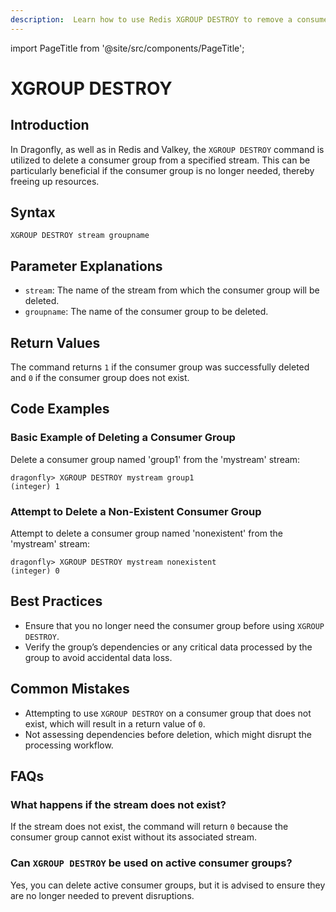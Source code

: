 ```yaml
---
description:  Learn how to use Redis XGROUP DESTROY to remove a consumer group.
---
```


import PageTitle from '@site/src/components/PageTitle';

# XGROUP DESTROY

<PageTitle title="Redis XGROUP DESTROY Command (Documentation) | Dragonfly" />

## Introduction

In Dragonfly, as well as in Redis and Valkey, the `XGROUP DESTROY` command is utilized to delete a consumer group from a specified stream.
This can be particularly beneficial if the consumer group is no longer needed, thereby freeing up resources.

## Syntax

```shell
XGROUP DESTROY stream groupname
```

## Parameter Explanations

- `stream`: The name of the stream from which the consumer group will be deleted.
- `groupname`: The name of the consumer group to be deleted.

## Return Values

The command returns `1` if the consumer group was successfully deleted and `0` if the consumer group does not exist.

## Code Examples

### Basic Example of Deleting a Consumer Group

Delete a consumer group named 'group1' from the 'mystream' stream:

```shell
dragonfly> XGROUP DESTROY mystream group1
(integer) 1
```

### Attempt to Delete a Non-Existent Consumer Group

Attempt to delete a consumer group named 'nonexistent' from the 'mystream' stream:

```shell
dragonfly> XGROUP DESTROY mystream nonexistent
(integer) 0
```

## Best Practices

- Ensure that you no longer need the consumer group before using `XGROUP DESTROY`.
- Verify the group’s dependencies or any critical data processed by the group to avoid accidental data loss.

## Common Mistakes

- Attempting to use `XGROUP DESTROY` on a consumer group that does not exist, which will result in a return value of `0`.
- Not assessing dependencies before deletion, which might disrupt the processing workflow.

## FAQs

### What happens if the stream does not exist?

If the stream does not exist, the command will return `0` because the consumer group cannot exist without its associated stream.

### Can `XGROUP DESTROY` be used on active consumer groups?

Yes, you can delete active consumer groups, but it is advised to ensure they are no longer needed to prevent disruptions.